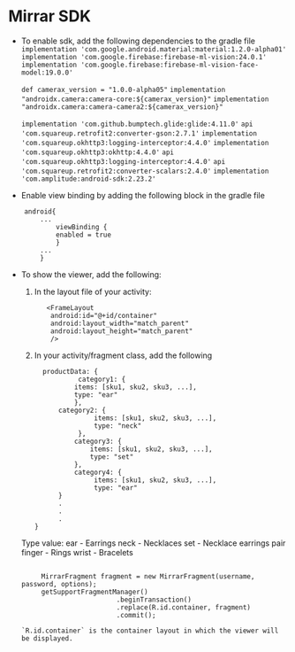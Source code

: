 # Mirrar SDK

* To enable sdk, add the following dependencies to the gradle file
    `implementation 'com.google.android.material:material:1.2.0-alpha01'`
    `implementation 'com.google.firebase:firebase-ml-vision:24.0.1'`
    `implementation 'com.google.firebase:firebase-ml-vision-face-model:19.0.0'`

    `def camerax_version = "1.0.0-alpha05"`
    `implementation "androidx.camera:camera-core:${camerax_version}"`
    `implementation "androidx.camera:camera-camera2:${camerax_version}"`

    `implementation 'com.github.bumptech.glide:glide:4.11.0'`
    `api 'com.squareup.retrofit2:converter-gson:2.7.1'`
    `implementation 'com.squareup.okhttp3:logging-interceptor:4.4.0'`
    `implementation 'com.squareup.okhttp3:okhttp:4.4.0'`
    `api 'com.squareup.okhttp3:logging-interceptor:4.4.0'`
    `api 'com.squareup.retrofit2:converter-scalars:2.4.0'`
    `implementation 'com.amplitude:android-sdk:2.23.2'`


* Enable view binding by adding the following block in the gradle file
```
    android{
        ...
            viewBinding {
            enabled = true
            }
        ...
        }
```

* To show the viewer, add the following:
    1. In the layout file of your activity:
         ```
            <FrameLayout
             android:id="@+id/container"
             android:layout_width="match_parent"
             android:layout_height="match_parent"
             />
         ```

    2. In your activity/fragment class, add the following 
          ```options = {
			productData: {
			         category1: {
					items: [sku1, sku2, sku3, ...],
					type: "ear"
        			},
				category2: {
			             items: [sku1, sku2, sku3, ...],
			             type: "neck"
			         },
			        category3: {
			            items: [sku1, sku2, sku3, ...],
			            type: "set"
			        },
			        category4: {
			             items: [sku1, sku2, sku3, ...],
			             type: "ear"
				}
        		.
        		.
        		.
		}
		
	Type value: 
		ear - Earrings
		neck - Necklaces
		set - Necklace earrings pair
		finger - Rings
		wrist - Bracelets
       
	```
	
         MirrarFragment fragment = new MirrarFragment(username, password, options);
         getSupportFragmentManager()
                            .beginTransaction()
                            .replace(R.id.container, fragment)
                            .commit();
		   
	`R.id.container` is the container layout in which the viewer will be displayed.
		   
		
